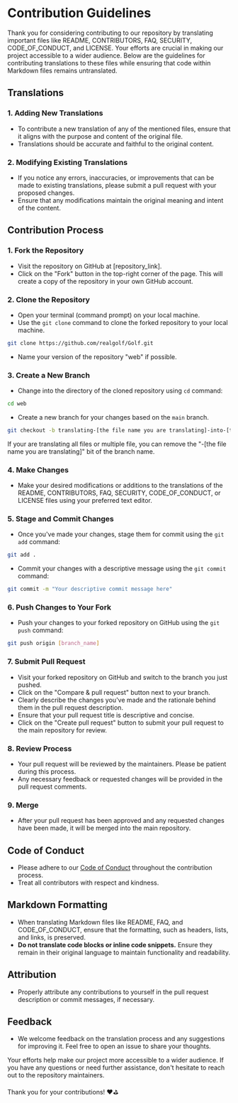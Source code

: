# Contribution Guidelines

Thank you for considering contributing to our repository by translating important files like README, CONTRIBUTORS, FAQ, SECURITY, CODE_OF_CONDUCT, and LICENSE. Your efforts are crucial in making our project accessible to a wider audience. Below are the guidelines for contributing translations to these files while ensuring that code within Markdown files remains untranslated.

## Translations

### 1. Adding New Translations

- To contribute a new translation of any of the mentioned files, ensure that it aligns with the purpose and content of the original file.
- Translations should be accurate and faithful to the original content.

### 2. Modifying Existing Translations

- If you notice any errors, inaccuracies, or improvements that can be made to existing translations, please submit a pull request with your proposed changes.
- Ensure that any modifications maintain the original meaning and intent of the content.

## Contribution Process

### 1. Fork the Repository

- Visit the repository on GitHub at [repository_link].
- Click on the "Fork" button in the top-right corner of the page. This will create a copy of the repository in your own GitHub account.

### 2. Clone the Repository

- Open your terminal (command prompt) on your local machine.
- Use the `git clone` command to clone the forked repository to your local machine.

```bash
git clone https://github.com/realgolf/Golf.git
```

- Name your version of the repository "web" if possible.

### 3. Create a New Branch

- Change into the directory of the cloned repository using `cd` command:

```bash
cd web
```

- Create a new branch for your changes based on the `main` branch.

```bash
git checkout -b translating-[the file name you are translating]-into-[the lnaguage you are translating the file to]
```

If your are translating all files or multiple file, you can remove the "-[the file name you are translating]" bit of the branch name.

### 4. Make Changes

- Make your desired modifications or additions to the translations of the README, CONTRIBUTORS, FAQ, SECURITY, CODE_OF_CONDUCT, or LICENSE files using your preferred text editor.

### 5. Stage and Commit Changes

- Once you've made your changes, stage them for commit using the `git add` command:

```bash
git add .
```

- Commit your changes with a descriptive message using the `git commit` command:

```bash
git commit -m "Your descriptive commit message here"
```

### 6. Push Changes to Your Fork

- Push your changes to your forked repository on GitHub using the `git push` command:

```bash
git push origin [branch_name]
```

### 7. Submit Pull Request

- Visit your forked repository on GitHub and switch to the branch you just pushed.
- Click on the "Compare & pull request" button next to your branch.
- Clearly describe the changes you've made and the rationale behind them in the pull request description.
- Ensure that your pull request title is descriptive and concise.
- Click on the "Create pull request" button to submit your pull request to the main repository for review.

### 8. Review Process

- Your pull request will be reviewed by the maintainers. Please be patient during this process.
- Any necessary feedback or requested changes will be provided in the pull request comments.

### 9. Merge

- After your pull request has been approved and any requested changes have been made, it will be merged into the main repository.

## Code of Conduct

- Please adhere to our [Code of Conduct](CODE_OF_CONDUCT.md) throughout the contribution process.
- Treat all contributors with respect and kindness.

## Markdown Formatting

- When translating Markdown files like README, FAQ, and CODE_OF_CONDUCT, ensure that the formatting, such as headers, lists, and links, is preserved.
- **Do not translate code blocks or inline code snippets.** Ensure they remain in their original language to maintain functionality and readability.

## Attribution

- Properly attribute any contributions to yourself in the pull request description or commit messages, if necessary.

## Feedback

- We welcome feedback on the translation process and any suggestions for improving it. Feel free to open an issue to share your thoughts.

Your efforts help make our project more accessible to a wider audience. If you have any questions or need further assistance, don't hesitate to reach out to the repository maintainers.

Thank you for your contributions! ❤️⛳️
